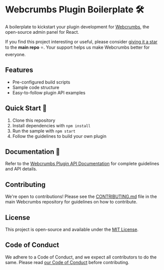 # Webcrumbs Plugin Boilerplate 🛠

A boilerplate to kickstart your plugin development for [Webcrumbs](https://github.com/webcrumbs-community/webcrumbs), the open-source admin panel for React.

If you find this project interesting or useful, please consider [giving it a star](https://github.com/webcrumbs-community/webcrumbs) to the **main repo**  ⭐️. Your support helps us make Webcrumbs better for everyone.

## Features

- Pre-configured build scripts
- Sample code structure
- Easy-to-follow plugin API examples

## Quick Start 🚀

1. Clone this repository
2. Install dependencies with `npm install`
3. Run the sample with `npm start`
4. Follow the guidelines to build your own plugin

## Documentation 📖

Refer to the [Webcrumbs Plugin API Documentation](#) for complete guidelines and API details.

## Contributing

We're open to contributions! Please see the [CONTRIBUTING.md](https://github.com/webcrumbs-community/webcrumbs/blob/main/CONTRIBUTING.md) file in the main Webcrumbs repository for guidelines on how to contribute.

## License

This project is open-source and available under the [MIT License](https://github.com/webcrumbs-community/webcrumbs/blob/main/LICENSE.md).

## Code of Conduct

We adhere to a Code of Conduct, and we expect all contributors to do the same. Please read [our Code of Conduct](https://github.com/webcrumbs-community/webcrumbs/blob/main/CODE_OF_CONDUCT.md) before contributing.

